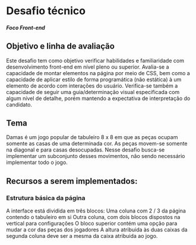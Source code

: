 # Desafio técnico
##### Foco Front-end

## Objetivo e linha de avaliação

Este desafio tem como objetivo verificar habilidades e familiaridade com desenvolvimento front-end em nível pleno ou superior.
Avalia-se a capacidade de montar elementos na página por meio de CSS, bem como a capacidade de aplicar estilo de forma programática (não estática) à um elemento de acordo com interações do usuário.
Verifica-se também a capacidade de seguir uma guia/determinação visual especificada com algum nível de detalhe, porém mantendo a expectativa de interpretação do candidato.

## Tema

Damas é um jogo popular de tabuleiro 8 x 8 em que as peças ocupam somente as casas de uma determinada cor. As peças movem-se somente na diagonal e para casas desocupadas.
Nesse desafio busca-se implementar um subconjunto desses movimentos, não sendo necessário implementar todo o jogo.

## Recursos a serem implementados:
### Estrutura básica da página

A interface está dividida em três blocos:
Uma coluna com 2 / 3 da página contendo o tabuleiro em si
Outra coluna, com dois blocos dispostos na vertical para configurações
O bloco superior contém uma opção para mudar a cor das peças dos jogadores
A altura atribuida às duas caixas da segunda coluna deve ser a mesma da caixa atribuida ao jogo.
